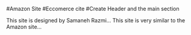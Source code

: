 #Amazon Site
#Eccomerce cite
#Create Header and the main section

This site is designed by Samaneh Razmi...
This site is very similar to the Amazon site...
